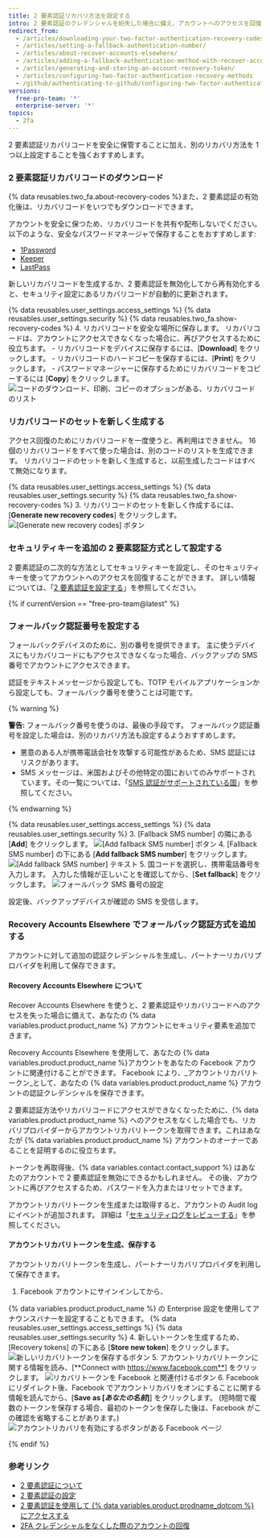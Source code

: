 ```yaml
---
title: 2 要素認証リカバリ方法を設定する
intro: 2 要素認証のクレデンシャルを紛失した場合に備え、アカウントへのアクセスを回復するさまざまな方法を設定できます。
redirect_from:
  - /articles/downloading-your-two-factor-authentication-recovery-codes/
  - /articles/setting-a-fallback-authentication-number/
  - /articles/about-recover-accounts-elsewhere/
  - /articles/adding-a-fallback-authentication-method-with-recover-accounts-elsewhere/
  - /articles/generating-and-storing-an-account-recovery-token/
  - /articles/configuring-two-factor-authentication-recovery-methods
  - /github/authenticating-to-github/configuring-two-factor-authentication-recovery-methods
versions:
  free-pro-team: '*'
  enterprise-server: '*'
topics:
  - 2fa
---
```

2 要素認証リカバリコードを安全に保管することに加え、別のリカバリ方法を 1 つ以上設定することを強くおすすめします。

### 2 要素認証リカバリコードのダウンロード

{% data reusables.two_fa.about-recovery-codes %}また、2 要素認証の有効化後は、リカバリコードをいつでもダウンロードできます。

アカウントを安全に保つため、リカバリコードを共有や配布しないでください。 以下のような、安全なパスワードマネージャで保存することをおすすめします:
- [1Password](https://1password.com/)
- [Keeper](https://keepersecurity.com/)
- [LastPass](https://lastpass.com/)

新しいリカバリコードを生成するか、2 要素認証を無効化してから再有効化すると、セキュリティ設定にあるリカバリコードが自動的に更新されます。

{% data reusables.user_settings.access_settings %}
{% data reusables.user_settings.security %}
{% data reusables.two_fa.show-recovery-codes %}
4. リカバリコードを安全な場所に保存します。 リカバリコードは、アカウントにアクセスできなくなった場合に、再びアクセスするために役立ちます。
    - リカバリコードをデバイスに保存するには、[**Download**] をクリックします。
    - リカバリコードのハードコピーを保存するには、[**Print**] をクリックします。
    - パスワードマネージャーに保存するためにリカバリコードをコピーするには [**Copy**] をクリックします。 ![コードのダウンロード、印刷、コピーのオプションがある、リカバリコードのリスト](/assets/images/help/2fa/download-print-or-copy-recovery-codes-before-continuing.png)

### リカバリコードのセットを新しく生成する

アクセス回復のためにリカバリコードを一度使うと、再利用はできません。 16 個のリカバリコードをすべて使った場合は、別のコードのリストを生成できます。 リカバリコードのセットを新しく生成すると、以前生成したコードはすべて無効になります。

{% data reusables.user_settings.access_settings %}
{% data reusables.user_settings.security %}
{% data reusables.two_fa.show-recovery-codes %}
3. リカバリコードのセットを新しく作成するには、[**Generate new recovery codes**] をクリックします。 ![[Generate new recovery codes] ボタン](/assets/images/help/2fa/generate-new-recovery-codes.png)

### セキュリティキーを追加の 2 要素認証方式として設定する

2 要素認証の二次的な方法としてセキュリティキーを設定し、そのセキュリティキーを使ってアカウントへのアクセスを回復することができます。 詳しい情報については、「[2 要素認証を設定する](/articles/configuring-two-factor-authentication#configuring-two-factor-authentication-using-a-security-key)」を参照してください。

{% if currentVersion == "free-pro-team@latest" %}

### フォールバック認証番号を設定する

フォールバックデバイスのために、別の番号を提供できます。 主に使うデバイスにもリカバリコードにもアクセスできなくなった場合、バックアップの SMS 番号でアカウントにアクセスできます。

認証をテキストメッセージから設定しても、TOTP モバイルアプリケーションから設定しても、フォールバック番号を使うことは可能です。

{% warning %}

**警告:** フォールバック番号を使うのは、最後の手段です。 フォールバック認証番号を設定した場合は、別のリカバリ方法も設定するようおすすめします。
- 悪意のある人が携帯電話会社を攻撃する可能性があるため、SMS 認証にはリスクがあります。
- SMS メッセージは、米国およびその他特定の国においてのみサポートされています。その一覧については、「[SMS 認証がサポートされている国](/articles/countries-where-sms-authentication-is-supported)」を参照してください。

{% endwarning %}

{% data reusables.user_settings.access_settings %}
{% data reusables.user_settings.security %}
3. [Fallback SMS number] の隣にある [**Add**] をクリックします。 ![[Add fallback SMS number] ボタン](/assets/images/help/2fa/add-fallback-sms-number-button.png)
4. [Fallback SMS number] の下にある [**Add fallback SMS number**] をクリックします。 ![[Add fallback SMS number] テキスト](/assets/images/help/2fa/add_fallback_sms_number_text.png)
5. 国コードを選択し、携帯電話番号を入力します。 入力した情報が正しいことを確認してから、[**Set fallback**] をクリックします。 ![フォールバック SMS 番号の設定](/assets/images/help/2fa/2fa-fallback-number.png)

設定後、バックアップデバイスが確認の SMS を受信します。

### Recovery Accounts Elsewhere でフォールバック認証方式を追加する

アカウントに対して追加の認証クレデンシャルを生成し、パートナーリカバリプロバイダを利用して保存できます。

#### Recovery Accounts Elsewhere について

Recover Accounts Elsewhere を使うと、2 要素認証やリカバリコードへのアクセスを失った場合に備えて、あなたの {% data variables.product.product_name %} アカウントにセキュリティ要素を追加できます。

Recovery Accounts Elsewhere を使用して、あなたの {% data variables.product.product_name %}アカウントをあなたの Facebook アカウントに関連付けることができます。 Facebook により、_アカウントリカバリトークン_として、あなたの {% data variables.product.product_name %} アカウントの認証クレデンシャルを保存できます。

2 要素認証方法やリカバリコードにアクセスができなくなったために、{% data variables.product.product_name %} へのアクセスをなくした場合でも、リカバリプロバイダーからアカウントリカバリトークンを取得できます。これはあなたが {% data variables.product.product_name %} アカウントのオーナーであることを証明するのに役立ちます。

トークンを再取得後、{% data variables.contact.contact_support %} はあなたのアカウントで 2 要素認証を無効にできるかもしれません。 その後、アカウントに再びアクセスするため、パスワードを入力またはリセットできます。

アカウントリカバリトークンを生成または取得すると、アカウントの Audit log にイベントが追加されます。 詳細は「[セキュリティログをレビューする](/articles/reviewing-your-security-log)」を参照してください。

#### アカウントリカバリトークンを生成、保存する

アカウントリカバリトークンを生成し、パートナーリカバリプロバイダを利用して保存できます。

1. Facebook アカウントにサインインしてから、

{% data variables.product.product_name %} の Enterprise 設定を使用してアナウンスバナーを設定することもできます。
{% data reusables.user_settings.access_settings %}
{% data reusables.user_settings.security %}
4. 新しいトークンを生成するため、[Recovery tokens] の下にある [**Store new token**] をクリックします。 ![新しいリカバリトークンを保存するボタン](/assets/images/help/settings/store-new-recovery-token.png)
5. アカウントリカバリトークンに関する情報を読み、[**Connect with https://www.facebook.com**] をクリックします。 ![リカバリトークンを Facebook と関連付けるボタン](/assets/images/help/settings/connect-recovery-token-with-facebook.png)
6. Facebook にリダイレクト後、Facebook でアカウントリカバリをオンにすることに関する情報を読んでから、[**Save as [_あなたの名前_]**] をクリックします。 (短時間で複数のトークンを保存する場合、最初のトークンを保存した後は、Facebook がこの確認を省略することがあります。) ![アカウントリカバリを有効にするボタンがある Facebook ページ](/assets/images/help/settings/security-turn-on-rae-facebook.png)

{% endif %}

### 参考リンク

- [2 要素認証について](/articles/about-two-factor-authentication)
- [2 要素認証の設定](/articles/configuring-two-factor-authentication)
- [2 要素認証を使用して {% data variables.product.prodname_dotcom %} にアクセスする](/articles/accessing-github-using-two-factor-authentication)
- [2FA クレデンシャルをなくした際のアカウントの回復](/articles/recovering-your-account-if-you-lose-your-2fa-credentials)
